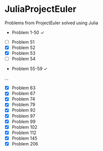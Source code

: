 JuliaProjectEuler
=================

Problems from ProjectEuler solved using Julia

- Problem 1-50  ✓
- [ ] Problem 51
- [X] Problem 52
- [X] Problem 53
- [ ] Problem 54
- Problem 55-59  ✓

...

- [X] Problem 63
- [X] Problem 67
- [X] Problem 74
- [X] Problem 79
- [X] Problem 92
- [X] Problem 97
- [X] Problem 99
- [X] Problem 102
- [X] Problem 112
- [X] Problem 145
- [X] Problem 206

